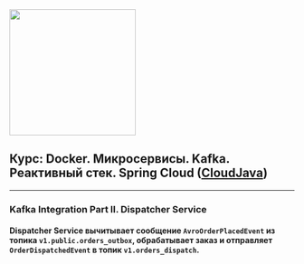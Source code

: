 <img src="http://javaops.ru/static/img/logo/javaops_30.png" width="223"/>

<h2>Курс: Docker. Микросервисы. Kafka.<br>
Реактивный стек. Spring Cloud (<a href="https://javaops.ru/view/cloudjava">CloudJava</a>)</h2>

-----------------------------------------------------------------
<h3>Kafka Integration Part II. Dispatcher Service</h3>
<h4>Dispatcher Service вычитывает сообщение <code>AvroOrderPlacedEvent</code> из топика <code>v1.public.orders_outbox</code>, обрабатывает заказ и отправляет <code>OrderDispatchedEvent</code> в топик <code>v1.orders_dispatch</code>.
</h4>